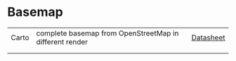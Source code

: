 # Basemap

|       |                                                         |                                                                                                                                          |
| ----- | ------------------------------------------------------- | ---------------------------------------------------------------------------------------------------------------------------------------- |
| Carto | complete basemap from OpenStreetMap in different render | [Datasheet](https://github.com/piergiorgio-roveda/gistips-academy/blob/main/datasheets/datasheets-01/datasheet-geodata-basemap-carto.md) |
|       |                                                         |                                                                                                                                          |
|       |                                                         |                                                                                                                                          |

